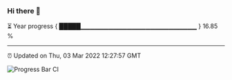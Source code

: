 ### Hi there 👋

⏳ Year progress { █████▁▁▁▁▁▁▁▁▁▁▁▁▁▁▁▁▁▁▁▁▁▁▁▁▁ } 16.85 %

---

⏰ Updated on Thu, 03 Mar 2022 12:27:57 GMT

![Progress Bar CI](https://github.com/liununu/liununu/workflows/Progress%20Bar%20CI/badge.svg)
